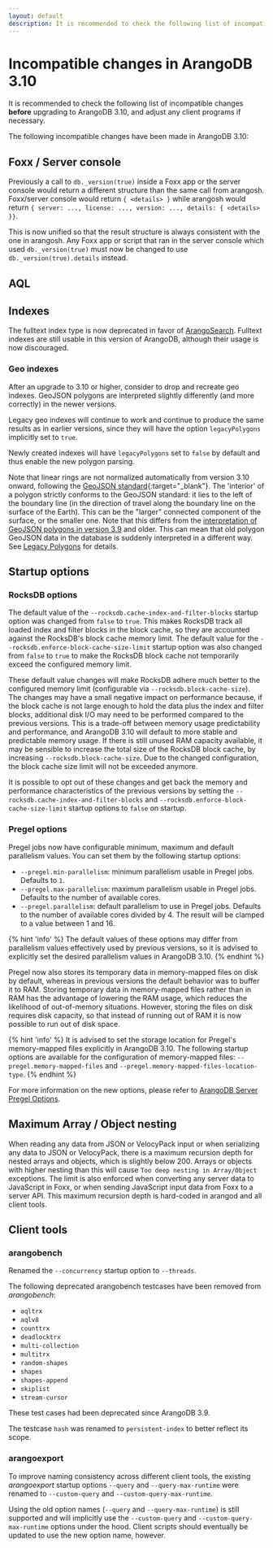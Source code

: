 ```yaml
---
layout: default
description: It is recommended to check the following list of incompatible changes before upgrading to ArangoDB 3.10
---
```

Incompatible changes in ArangoDB 3.10
=====================================

It is recommended to check the following list of incompatible changes **before**
upgrading to ArangoDB 3.10, and adjust any client programs if necessary.

The following incompatible changes have been made in ArangoDB 3.10:

Foxx / Server console
---------------------

Previously a call to `db._version(true)` inside a Foxx app or the server console
would return a different structure than the same call from arangosh.
Foxx/server console would return `{ <details> }` while arangosh would return
`{ server: ..., license: ..., version: ..., details: { <details> }}`.

This is now unified so that the result structure is always consistent with the
one in arangosh. Any Foxx app or script that ran in the server console which
used `db._version(true)` must now be changed to use `db._version(true).details`
instead.

AQL
---


Indexes
-------

The fulltext index type is now deprecated in favor of [ArangoSearch](arangosearch.html).
Fulltext indexes are still usable in this version of ArangoDB, although their usage is
now discouraged.

### Geo indexes

After an upgrade to 3.10 or higher, consider to drop and recreate geo
indexes. GeoJSON polygons are interpreted slightly differently (and more
correctly) in the newer versions.

Legacy geo indexes will continue to work and continue to produce the
same results as in earlier versions, since they will have the option
`legacyPolygons` implicitly set to `true`.

Newly created indexes will have `legacyPolygons` set to `false` by default
and thus enable the new polygon parsing.

Note that linear rings are not normalized automatically from version 3.10 onward,
following the [GeoJSON standard](https://datatracker.ietf.org/doc/html/rfc7946){:target="_blank"}.
The 'interior' of a polygon strictly conforms to the GeoJSON standard:
it lies to the left of the boundary line (in the direction of travel along the
boundary line on the surface of the Earth). This can be the "larger" connected
component of the surface, or the smaller one. Note that this differs from the
[interpretation of GeoJSON polygons in version 3.9](../3.9/indexing-geo.html#polygon)
and older. This can mean that old polygon GeoJSON data in the database is
suddenly interpreted in a different way. See
[Legacy Polygons](indexing-geo.html#legacy-polygons) for details.

Startup options
---------------

### RocksDB options

The default value of the  `--rocksdb.cache-index-and-filter-blocks` startup option was changed
from `false` to `true`. This makes RocksDB track all loaded index and filter blocks in the 
block cache, so they are accounted against the RocksDB's block cache memory limit. 
The default value for the `--rocksdb.enforce-block-cache-size-limit` startup option was also
changed from `false` to `true` to make the RocksDB block cache not temporarily exceed the 
configured memory limit.

These default value changes will make RocksDB adhere much better to the configured memory limit
(configurable via `--rocksdb.block-cache-size`). 
The changes may have a small negative impact on performance because, if the block cache is 
not large enough to hold the data plus the index and filter blocks, additional disk I/O may 
need to be performed compared to the previous versions. 
This is a trade-off between memory usage predictability and performance, and ArangoDB 3.10
will default to more stable and predictable memory usage. If there is still unused RAM 
capacity available, it may be sensible to increase the total size of the RocksDB block cache,
by increasing `--rocksdb.block-cache-size`. Due to the changed configuration, the block 
cache size limit will not be exceeded anymore.

It is possible to opt out of these changes and get back the memory and performance characteristics
of the previous versions by setting the `--rocksdb.cache-index-and-filter-blocks` 
and `--rocksdb.enforce-block-cache-size-limit` startup options to `false` on startup.

### Pregel options

Pregel jobs now have configurable minimum, maximum and default parallelism values. You can set them
by the following startup options:

- `--pregel.min-parallelism`: minimum parallelism usable in Pregel jobs. Defaults to `1`.
- `--pregel.max-parallelism`: maximum parallelism usable in Pregel jobs. Defaults to the
  number of available cores.
- `--pregel.parallelism`: default parallelism to use in Pregel jobs. Defaults to the number
  of available cores divided by 4. The result will be clamped to a value between 1 and 16.

{% hint 'info' %}
The default values of these options may differ from parallelism values effectively
used by previous versions, so it is advised to explicitly set the desired parallelism
values in ArangoDB 3.10.
{% endhint %}

Pregel now also stores its temporary data in memory-mapped files on disk by default, whereas 
in previous versions the default behavior was to buffer it to RAM.
Storing temporary data in memory-mapped files rather than in RAM has the advantage of lowering
the RAM usage, which reduces the likelihood of out-of-memory situations.
However, storing the files on disk requires disk capacity, so that instead of running out
of RAM it is now possible to run out of disk space.

{% hint 'info' %}
It is advised to set the storage location for Pregel's memory-mapped files explicitly
in ArangoDB 3.10. The following startup options are available for the configuration of
memory-mapped files: `--pregel.memory-mapped-files` and `--pregel.memory-mapped-files-location-type`.
{% endhint %}

For more information on the new options, please refer to [ArangoDB Server Pregel Options](programs-arangod-pregel.html).


Maximum Array / Object nesting
------------------------------

When reading any data from JSON or VelocyPack input or when serializing any data to JSON or 
VelocyPack, there is a maximum recursion depth for nested arrays and objects, which is slightly 
below 200. Arrays or objects with higher nesting than this will cause `Too deep nesting in Array/Object`
exceptions. 
The limit is also enforced when converting any server data to JavaScript in Foxx, or
when sending JavaScript input data from Foxx to a server API.
This maximum recursion depth is hard-coded in arangod and all client tools.

Client tools
------------

### arangobench

Renamed the `--concurrency` startup option to `--threads`.

The following deprecated arangobench testcases have been removed from _arangobench_:
- `aqltrx`
- `aqlv8`
- `counttrx`
- `deadlocktrx`
- `multi-collection`
- `multitrx`
- `random-shapes`
- `shapes`
- `shapes-append`
- `skiplist`
- `stream-cursor`

These test cases had been deprecated since ArangoDB 3.9.

The testcase `hash` was renamed to `persistent-index` to better reflect its
scope.

### arangoexport

To improve naming consistency across different client tools, the existing
_arangoexport_ startup options `--query` and `--query-max-runtime` were renamed
to `--custom-query` and `--custom-query-max-runtime`.

Using the old option names (`--query` and `--query-max-runtime`) is still
supported and will implicitly use the `--custom-query` and
`--custom-query-max-runtime` options under the hood. Client scripts should
eventually be updated to use the new option name, however.
